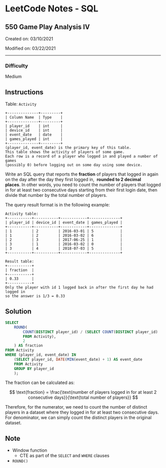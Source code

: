 # LeetCode Notes - SQL

## 550 Game Play Analysis IV

Created on: 03/10/2021

Modified on: 03/22/2021

---

### Difficulty

Medium

## Instructions

Table: `Activity`

```
+--------------+---------+
| Column Name  | Type    |
+--------------+---------+
| player_id    | int     |
| device_id    | int     |
| event_date   | date    |
| games_played | int     |
+--------------+---------+
(player_id, event_date) is the primary key of this table.
This table shows the activity of players of some game.
Each row is a record of a player who logged in and played a number of games 
(possibly 0) before logging out on some day using some device.
```

Write an SQL query that reports the **fraction** of players that logged in 
again on the day after the day they first logged in, 
**rounded to 2 decimal places**. In other words, you need to count the number 
of players that logged in for at least two consecutive days starting from 
their first login date, then divide that number by the total number of players.

The query result format is in the following example:

```
Activity table:
+-----------+-----------+------------+--------------+
| player_id | device_id | event_date | games_played |
+-----------+-----------+------------+--------------+
| 1         | 2         | 2016-03-01 | 5            |
| 1         | 2         | 2016-03-02 | 6            |
| 2         | 3         | 2017-06-25 | 1            |
| 3         | 1         | 2016-03-02 | 0            |
| 3         | 4         | 2018-07-03 | 5            |
+-----------+-----------+------------+--------------+

Result table:
+-----------+
| fraction  |
+-----------+
| 0.33      |
+-----------+
Only the player with id 1 logged back in after the first day he had logged in 
so the answer is 1/3 = 0.33
```

## Solution

``` sql
SELECT 
    ROUND(
        COUNT(DISTINCT player_id) / (SELECT COUNT(DISTINCT player_id) 
        FROM Activity),
        2
    ) AS fraction
FROM Activity
WHERE (player_id, event_date) IN 
    (SELECT player_id, DATE(MIN(event_date) + 1) AS event_date
    FROM Activity
    GROUP BY player_id
    );
```

The fraction can be calculated as:

$$
\text{fraction} = \frac{\text{number of players logged in for at least 2 
consecutive days}}{\text{total number of players}}
$$

Therefore, for the numerator, we need to count the number of distinct players 
in a dataset where they logged in for at least two consecutive days. For 
denominator, we can simply count the distinct players in the original dataset.

## Note

- Window function
  - CTE as part of the `SELECT` and `WHERE` clauses
- `ROUND()`
